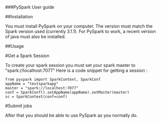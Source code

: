###PySpark User guide

##Installation

You must install PySpark on your computer. The version must match the Spark version used (currently 3.1.1).
For PySpark to work, a recent version of java must also be installed.

##Usage

#Get a Spark Session

To create your spark session you must set your spark master to "spark://localhost:7077"
Here is a code snippet for getting a session :
``` 
from pyspark import SparkContext, SparkConf 
appName = "testsparkapp" 
master = "spark://localhost:7077" 
conf = SparkConf().setAppName(appName).setMaster(master)
sc = SparkContext(conf=conf) 

```
#Submit jobs

After that you should be able to use PySpark as you normally do.
